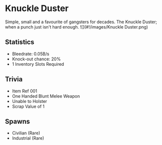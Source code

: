 # Knuckle Duster

Simple, small and a favourite of gangsters for decades. The Knuckle Duster; when a punch just isn't hard enough.
![](#!/images/Knuckle Duster.png)

## Statistics

- Bleedrate: 0.05B/s
- Knock-out chance: 20%
- 1 Inventory Slots Required

## Trivia

- Item Ref 001
- One Handed Blunt Melee Weapon
- Unable to Holster
- Scrap Value of 1

## Spawns

- Civilian (Rare)
- Industrial (Rare)
